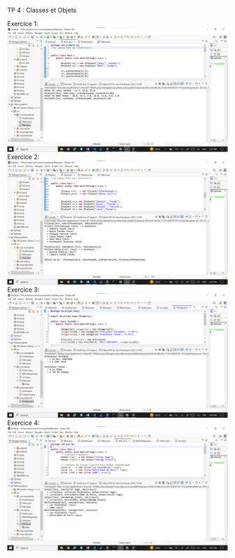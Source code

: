 TP 4 : Classes et Objets

Exercice 1:
![image alt](https://github.com/laouysalma/Tp3java/blob/main/Ex1.png?raw=true)
Exercice 2:
![image alt](https://github.com/laouysalma/Tp3java/blob/main/Ex2.png?raw=true)
Exercice 3:
![image alt](https://github.com/laouysalma/Tp3java/blob/main/Ex3.png?raw=true)
Exercice 4:
![image alt](https://github.com/laouysalma/Tp3java/blob/main/Ex4.png?raw=true)

